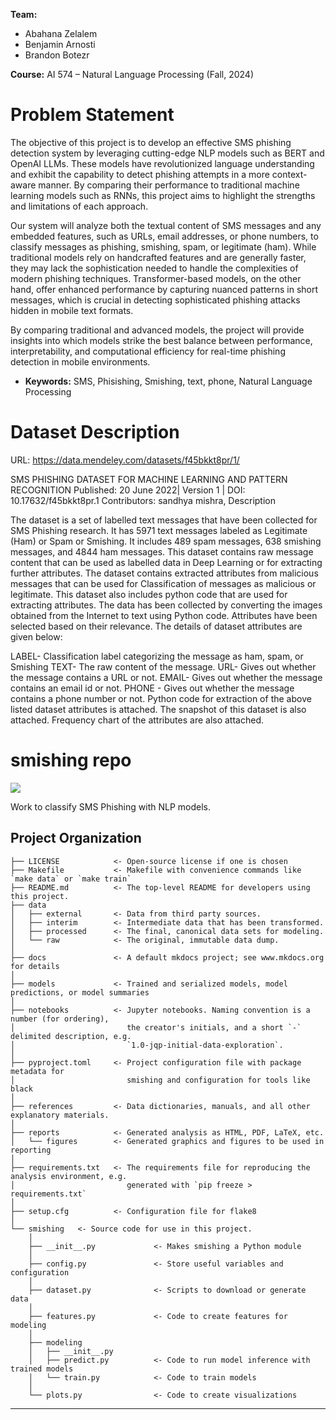 **Team:**
* Abahana Zelalem
* Benjamin Arnosti
* Brandon Botezr

**Course:** AI 574 – Natural Language Processing (Fall, 2024)

# Problem Statement
The objective of this project is to develop an effective SMS phishing detection system by leveraging cutting-edge NLP models such as BERT and OpenAI LLMs. These models have revolutionized language understanding and exhibit the capability to detect phishing attempts in a more context-aware manner. By comparing their performance to traditional machine learning models such as RNNs, this project aims to highlight the strengths and limitations of each approach.

Our system will analyze both the textual content of SMS messages and any embedded features, such as URLs, email addresses, or phone numbers, to classify messages as phishing, smishing, spam, or legitimate (ham). While traditional models rely on handcrafted features and are generally faster, they may lack the sophistication needed to handle the complexities of modern phishing techniques. Transformer-based models, on the other hand, offer enhanced performance by capturing nuanced patterns in short messages, which is crucial in detecting sophisticated phishing attacks hidden in mobile text formats.

By comparing traditional and advanced models, the project will provide insights into which models strike the best balance between performance, interpretability, and computational efficiency for real-time phishing detection in mobile environments.

* **Keywords:** SMS, Phisishing, Smishing, text, phone, Natural Language Processing


# Dataset Description

URL: https://data.mendeley.com/datasets/f45bkkt8pr/1/

SMS PHISHING DATASET FOR MACHINE LEARNING AND PATTERN RECOGNITION
Published: 20 June 2022| Version 1 | DOI: 10.17632/f45bkkt8pr.1
Contributors:
sandhya mishra,
Description

The dataset is a set of labelled text messages that have been collected for SMS Phishing research. It has 5971 text messages labeled as Legitimate (Ham) or Spam or Smishing. It includes 489 spam messages, 638 smishing messages, and 4844 ham messages. This dataset contains raw message content that can be used as labelled data in Deep Learning or for extracting further attributes. The dataset contains extracted attributes from malicious messages that can be used for Classification of messages as malicious or legitimate. This dataset also includes python code that are used for extracting attributes. The data has been collected by converting the images obtained from the Internet to text using Python code. Attributes have been selected based on their relevance. The details of dataset attributes are given below: 

LABEL- Classification label categorizing the message as ham, spam, or Smishing
TEXT- The raw content of the message.
URL- Gives out whether the message contains a URL or not.
EMAIL- Gives out whether the message contains an email id or not.
PHONE - Gives out whether the message contains a phone number or not.
Python code for extraction of the above listed dataset attributes is attached. The snapshot of this dataset is also attached. Frequency chart of the attributes are also attached.






# smishing repo

<a target="_blank" href="https://cookiecutter-data-science.drivendata.org/">
    <img src="https://img.shields.io/badge/CCDS-Project%20template-328F97?logo=cookiecutter" />
</a>

Work to classify SMS Phishing with NLP models.

## Project Organization

```
├── LICENSE            <- Open-source license if one is chosen
├── Makefile           <- Makefile with convenience commands like `make data` or `make train`
├── README.md          <- The top-level README for developers using this project.
├── data
│   ├── external       <- Data from third party sources.
│   ├── interim        <- Intermediate data that has been transformed.
│   ├── processed      <- The final, canonical data sets for modeling.
│   └── raw            <- The original, immutable data dump.
│
├── docs               <- A default mkdocs project; see www.mkdocs.org for details
│
├── models             <- Trained and serialized models, model predictions, or model summaries
│
├── notebooks          <- Jupyter notebooks. Naming convention is a number (for ordering),
│                         the creator's initials, and a short `-` delimited description, e.g.
│                         `1.0-jqp-initial-data-exploration`.
│
├── pyproject.toml     <- Project configuration file with package metadata for 
│                         smishing and configuration for tools like black
│
├── references         <- Data dictionaries, manuals, and all other explanatory materials.
│
├── reports            <- Generated analysis as HTML, PDF, LaTeX, etc.
│   └── figures        <- Generated graphics and figures to be used in reporting
│
├── requirements.txt   <- The requirements file for reproducing the analysis environment, e.g.
│                         generated with `pip freeze > requirements.txt`
│
├── setup.cfg          <- Configuration file for flake8
│
└── smishing   <- Source code for use in this project.
    │
    ├── __init__.py             <- Makes smishing a Python module
    │
    ├── config.py               <- Store useful variables and configuration
    │
    ├── dataset.py              <- Scripts to download or generate data
    │
    ├── features.py             <- Code to create features for modeling
    │
    ├── modeling                
    │   ├── __init__.py 
    │   ├── predict.py          <- Code to run model inference with trained models          
    │   └── train.py            <- Code to train models
    │
    └── plots.py                <- Code to create visualizations
```

--------

